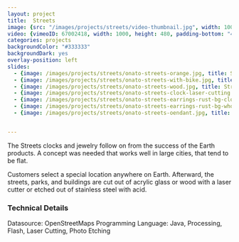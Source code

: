 ```yaml
---
layout: project
title:  Streets
image: {src: "/images/projects/streets/video-thumbnail.jpg", width: 1000, height: 452}
video: {vimeoID: 67002418, width: 1000, height: 480, padding-bottom: "48%"}
categories: projects
backgroundColor: "#333333"
backgroundDark: yes
overlay-position: left
slides:
  - {image: /images/projects/streets/onato-streets-orange.jpg, title: Streets Clock Orange}
  - {image: /images/projects/streets/onato-streets-with-bike.jpg, title: Streets Clock with Bike}
  - {image: /images/projects/streets/onato-streets-wood.jpg, title: Streets Clock Wood}
  - {image: /images/projects/streets/onato-streets-clock-laser-cutting.jpg, title: Streets Clock Laser Cutter}
  - {image: /images/projects/streets/onato-streets-earrings-rust-bg-close.jpg, title: Streets Earrings Rust Closeup}
  - {image: /images/projects/streets/onato-streets-earrings-rust-bg-whole.jpg, title: Streets Earrings Rust}
  - {image: /images/projects/streets/onato-streets-oendant.jpg, title: Streets Pendant}


---
```

The Streets clocks and jewelry follow on from the success of the Earth products. A concept was needed that works well in large cities, that tend to be flat. 

Customers select a special location anywhere on Earth. Afterward, the streets, parks, and buildings are cut out of acrylic glass or wood with a laser cutter or etched out of stainless steel with acid.

### Technical Details
Datasource: OpenStreetMaps
Programming Language: Java, Processing, Flash, Laser Cutting, Photo Etching
